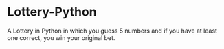 # Lottery-Python
A Lottery in Python in which you guess 5 numbers and if you have at least one correct, you win your original bet.
